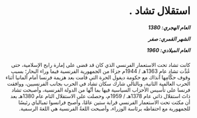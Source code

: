 <h1 dir="rtl">استقلال تشاد  .</h1>

<h5 dir="rtl">العام الهجري:  1380

الشهر القمري: صفر

العام الميلادي: 1960</h5>

<p dir="rtl">كانت تشاد تحت الاستعمار الفرنسي الذي كان قد قضى على إمارة رابح الإسلامية، حتى عُدَّت تشاد عام 1363هـ / 1944م جزءًا من الجمهورية الفرنسية فيما وراء البحار؛ بسبب وقوف حكَّامِها آنذاك مع حكومة ديغول الحرة التي قامت بعد هزيمة فرنسا أمام ألمانيا أثناء الحرب العالمية الثانية، وبالتالي شارك سكان تشاد في الحرب بجانب الفرنسيين، ووافقت فرنسا على تأسيس الأحزاب السياسية فيها بما أنَّها من الدولة الفرنسية، وأصبحت تشاد ذاتَ استقلال ذاتي عام 1378هـ / 1959م، وحصلت على الاستقلال التام عام 1380هـ بعد أن مكثت تحت الاستعمار الفرنسي قرابة ستين عامًا، وأصبح فرانسوا تمبالباي رئيسًا للجمهورية مع احتفاظه برئاسة الوزراء، وأصبحت اللغةُ الفرنسية هي اللغةَ الرسمية.</p></br>
